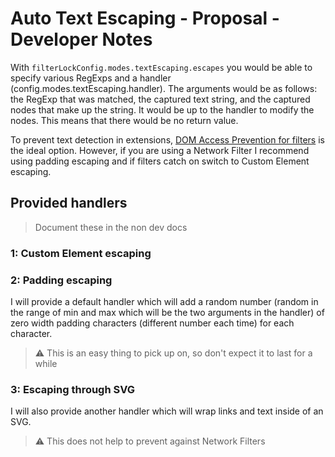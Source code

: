 # Auto Text Escaping - Proposal - Developer Notes

With `filterLockConfig.modes.textEscaping.escapes` you would be able to specify various RegExps and a handler (config.modes.textEscaping.handler). The arguments would be as follows: the RegExp that was matched, the captured text string, and the captured nodes that make up the string. It would be up to the handler to modify the nodes. This means that there would be no return value.

To prevent text detection in extensions, [DOM Access Prevention for filters](./DOM%20Access%20Prevention%20for%20Filters.md) is the ideal option. However, if you are using a Network Filter I recommend using padding escaping and if filters catch on switch to Custom Element escaping.

## Provided handlers

> Document these in the non dev docs

### 1: Custom Element escaping

### 2: Padding escaping

I will provide a default handler which will add a random number (random in the range of min and max which will be the two arguments in the handler) of zero width padding characters (different number each time) for each character.

> ⚠️ This is an easy thing to pick up on, so don't expect it to last for a while

### 3: Escaping through SVG

I will also provide another handler which will wrap links and text inside of an SVG.

> ⚠️ This does not help to prevent against Network Filters
